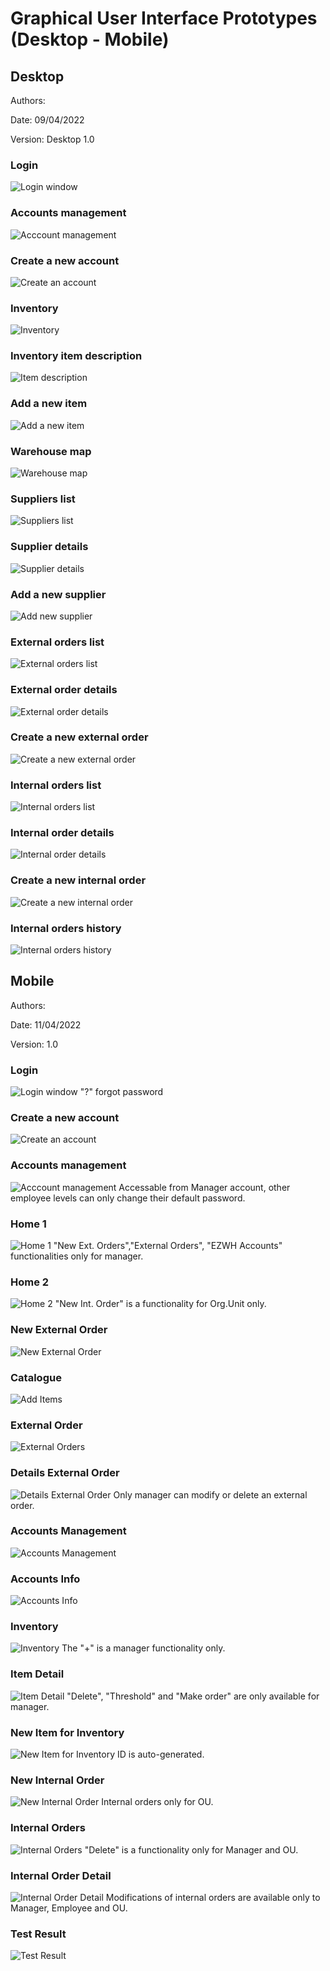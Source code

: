 # Graphical User Interface Prototypes (Desktop - Mobile)

## Desktop

Authors: 

Date: 09/04/2022

Version: Desktop 1.0

### Login

![Login window](./GUI/Desktop/00%20Login.png "Login")

### Accounts management

![Acccount management](./GUI/Desktop/01%20Account%20management-users.png "Acccount management")

### Create a new account

![Create an account](./GUI/Desktop/02%20Account%20management-create%20account.png "Create an account")

### Inventory

![Inventory](./GUI/Desktop/03%20Inventory.png "Inventory")

### Inventory item description

![Item description](./GUI/Desktop/04%20Item%20description.png "Item description")

### Add a new item

![Add a new item](./GUI/Desktop/05%20New%20item.png "Add a new item")

### Warehouse map

![Warehouse map](./GUI/Desktop/06%20Warehouse%20map.png "Warehouse map")

### Suppliers list

![Suppliers list](./GUI/Desktop/07%20Suppliers%20list.png "Suppliers list")

### Supplier details

![Supplier details](./GUI/Desktop/08%20Supplier%20details.png "Supplier details")

### Add a new supplier

![Add new supplier](./GUI/Desktop/09%20New%20supplier.png "Add a new supplier")

### External orders list

![External orders list](./GUI/Desktop/10%20External%20orders.png "External orders list")

### External order details

![External order details](./GUI/Desktop/11%20External%20order%20details.png "External order details")

### Create a new external order

![Create a new external order](./GUI/Desktop/12%20New%20external%20order.png "Create a new external order")

### Internal orders list

![Internal orders list](./GUI/Desktop/13%20Internal%20orders.png "Internal orders list")

### Internal order details

![Internal order details](./GUI/Desktop/14%20Internal%20order%20details.png "Internal order details")

### Create a new internal order

![Create a new internal order](./GUI/Desktop/15%20New%20internal%20order.png "Create a new internal order")

### Internal orders history

![Internal orders history](./GUI/Desktop/16%20Internal%20orders%20history.png "Internal orders history")

## Mobile

Authors: 

Date: 11/04/2022

Version: 1.0

### Login

![Login window](./GUI/Mobile/Log%20In.png "Login")
"?" forgot password

### Create a new account

![Create an account](./GUI/Mobile/Sign%20Up.png "Create an account")

### Accounts management

![Acccount management](./GUI/Mobile/Profile%20Management.png "Acccount management")
Accessable from Manager account, other employee levels can only change their default password.

### Home 1

![Home 1](./GUI/Mobile/Home.png "Home 1")
"New Ext. Orders","External Orders", "EZWH Accounts" functionalities only for manager.

### Home 2

![Home 2](./GUI/Mobile/Home%202.png "Home 2")
"New Int. Order" is a functionality for Org.Unit only.

### New External Order

![New External Order](./GUI/Mobile/New%20External%20Order.png "New External Order")

### Catalogue

![Add Items](./GUI/Mobile/Catalogue.png "Add Items")

### External Order

![External Orders](./GUI/Mobile/External%20Orders.png "External Orders")

### Details External Order

![Details External Order](./GUI/Mobile/Details%20Ext.%20Order.png "Details External Order")
Only manager can modify or delete an external order.

### Accounts Management

![Accounts Management](./GUI/Mobile/Accounts.png "Accounts Management")

### Accounts Info

![Accounts Info](./GUI/Mobile/Accounts%20Info.png "Accounts Info")

### Inventory

![Inventory](./GUI/Mobile/Inventory.png "Inventory")
The "+" is a manager functionality only.

### Item Detail

![Item Detail](./GUI/Mobile/Item%20Detail.png "Item Detail")
"Delete", "Threshold" and "Make order" are only available for manager.

### New Item for Inventory

![New Item for Inventory](./GUI/Mobile/New%20Item%20for%20inventory.png "New Item for Inventory")
ID is auto-generated.

### New Internal Order

![New Internal Order](./GUI/Mobile/New%20Internal%20Order.png "New Internal Order")
Internal orders only for OU.

### Internal Orders
![Internal Orders](./GUI/Mobile/Internal%20Orders.png "Internal Orders")
"Delete" is a functionality only for Manager and OU.

### Internal Order Detail
![Internal Order Detail](./GUI/Mobile/Internal%20Order%20Detail.png "Internal Order Detail")
Modifications of internal orders are available only to Manager, Employee and OU.

### Test Result
![Test Result](./GUI/Mobile/Test%20Result.png "Test Result")
